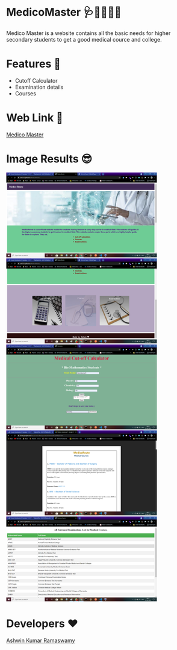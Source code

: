 # MedicoMaster  🩺👩‍🔬👨‍🔬
Medico Master is a website contains all the basic needs for higher secondary students to get a good medical cource and college.

# Features 📝
- Cutoff Calculator
- Examination details
- Courses 

# Web Link 🔗 

[Medico Master](https://ash515.github.io/MedicoMaster/)

# Image Results 😎

<img src="Output Images/OP1.png" width="400px">   <img src="Output Images/OP2.png" width="400px">
<img src="Output Images/OP3.png" width="400px">   <img src="Output Images/OP4.png" width="400px">
<img src="Output Images/OP5.png" width="400px">   

# Developers ❤
[Ashwin Kumar Ramaswamy](https://github.com/Ash515)




